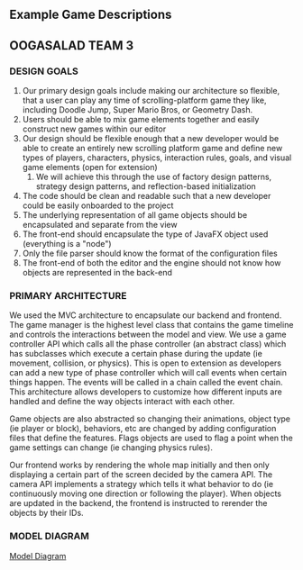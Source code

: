 ## Example Game Descriptions
## OOGASALAD TEAM 3

### DESIGN GOALS
1. Our primary design goals include making our architecture so flexible, that a user can play any time of scrolling-platform
game they like, including Doodle Jump, Super Mario Bros, or Geometry Dash.
2. Users should be able to mix game elements together and easily construct new games within our editor
3. Our design should be flexible enough that a new developer would be able to create an entirely new scrolling platform game and define new types of 
players, characters, physics, interaction rules, goals, and visual game elements (open for extension)
   1. We will achieve this through the use of factory design patterns, strategy design patterns, and reflection-based initialization
4. The code should be clean and readable such that a new developer could be easily onboarded to the project
5. The underlying representation of all game objects should be encapsulated and separate from the view
6. The front-end should encapsulate the type of JavaFX object used (everything is a "node")
7. Only the file parser should know the format of the configuration files
8. The front-end of both the editor and the engine should not know how objects are represented in the back-end

### PRIMARY ARCHITECTURE
We used the MVC architecture to encapsulate our backend and frontend. The game manager is the highest level class that contains the game timeline and controls the interactions between the model and view. We use a game controller API which calls all the phase controller (an abstract class) which has subclasses which execute a certain phase during the update (ie movement, collision, or physics). This is open to extension as developers can add a new type of phase controller which will call events when certain things happen. The events will be called in a chain called the event chain. This architecture allows developers to customize how different inputs are handled and define the way objects interact with each other.

Game objects are also abstracted so changing their animations, object type (ie player or block), behaviors, etc are changed by adding configuration files that define the features. Flags objects are used to flag a point when the game settings can change (ie changing physics rules). 

Our frontend works by rendering the whole map initially and then only displaying a certain part of the screen decided by the camera API. The camera API implements a strategy which tells it what behavior to do (ie continuously moving one direction or following the player). When objects are updated in the backend, the frontend is instructed to rerender the objects by their IDs.


### MODEL DIAGRAM
[Model Diagram](ModelDiagram.pdf)

